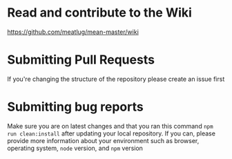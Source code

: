 # Read and contribute to the Wiki

<https://github.com/meatlug/mean-master/wiki>

# Submitting Pull Requests

If you're changing the structure of the repository please create an issue first

# Submitting bug reports

Make sure you are on latest changes and that you ran this command `npm run clean:install` after updating your local repository. If you can, please provide more information about your environment such as browser, operating system, `node` version, and `npm` version